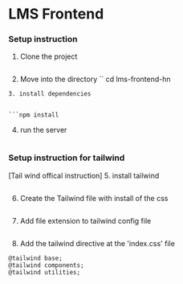  # LMS Frontend 

 ### Setup instruction 

 1. Clone the project 


 ```git clonehttps://github.com/Aftab078/lms-frontend-hn.git
 ```
 2. Move into the directory 
``
 cd lms-frontend-hn
```
3. install dependencies 


```npm install 
````

4. run the server 

```npm run dev
```

  ### Setup instruction for tailwind 

  [Tail wind offical instruction] 
 5. install tailwind 

 ```npm install -D tailwind 
 ```
 6. Create the Tailwind file with install of the css

 ```npx tailwindcss init
 ```


 7. Add file extension to tailwind config file

 ```"./src/**/*.{html,js,jsx,ts,tsx}"
 ```
 8. Add the tailwind directive at the 'index.css' file 

 ```
 @tailwind base;
@tailwind components;
@tailwind utilities;
 ```